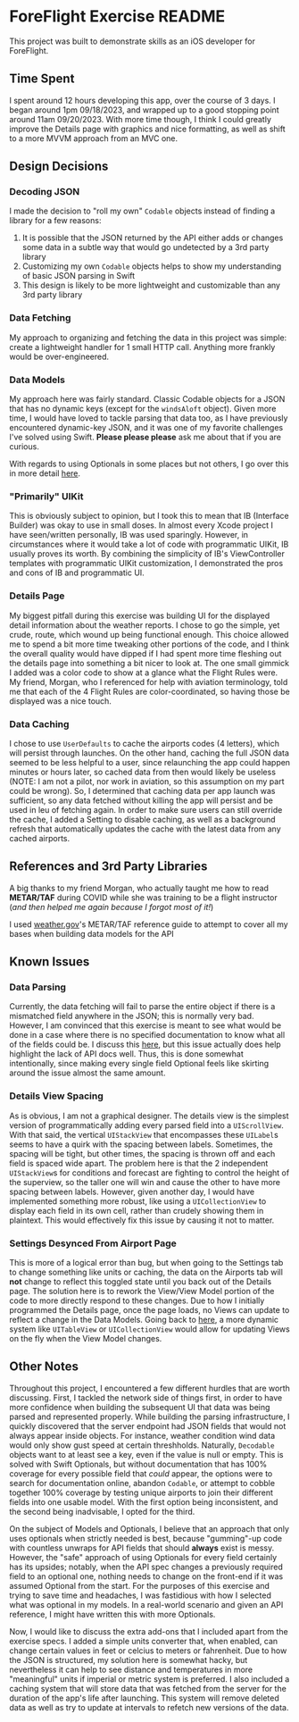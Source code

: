 # ForeFlight Exercise README
This project was built to demonstrate skills as an iOS developer for ForeFlight.

## Time Spent
I spent around 12 hours developing this app, over the course of 3 days. I began around 1pm 09/18/2023, and wrapped up to a good stopping point around 11am 09/20/2023. With more time though, I think I could greatly improve the Details page with graphics and nice formatting, as well as shift to a more MVVM approach from an MVC one.

## Design Decisions
### Decoding JSON
I made the decision to "roll my own" `Codable` objects instead of finding a library for a few reasons:
1. It is possible that the JSON returned by the API either adds or changes some data in a subtle way that would go undetected by a 3rd party library
1. Customizing my own `Codable` objects helps to show my understanding of basic JSON parsing in Swift
1. This design is likely to be more lightweight and customizable than any 3rd party library

### Data Fetching
My approach to organizing and fetching the data in this project was simple: create a lightweight handler for 1 small HTTP call. Anything more frankly would be over-engineered.

### Data Models
My approach here was fairly standard. Classic Codable objects for a JSON that has no dynamic keys (except for the `windsAloft` object). Given more time, I would have loved to tackle parsing that data too, as I have previously encountered dynamic-key JSON, and it was one of my favorite challenges I've solved using Swift. **Please please please** ask me about that if you are curious.

With regards to using Optionals in some places but not others, I go over this in more detail [here](#other-notes).

### "Primarily" UIKit
This is obviously subject to opinion, but I took this to mean that IB (Interface Builder) was okay to use in small doses. In almost every Xcode project I have seen/written personally, IB was used sparingly. However, in circumstances where it would take a lot of code with programmatic UIKit, IB usually proves its worth. By combining the simplicity of IB's ViewController templates with programmatic UIKit customization, I demonstrated the pros and cons of IB and programmatic UI.

### Details Page
My biggest pitfall during this exercise was building UI for the displayed detail information about the weather reports. I chose to go the simple, yet crude, route, which wound up being functional enough. This choice allowed me to spend a bit more time tweaking other portions of the code, and I think the overall quality would have dipped if I had spent more time fleshing out the details page into something a bit nicer to look at. The one small gimmick I added was a color code to show at a glance what the Flight Rules were. My friend, Morgan, who I referenced for help with aviation terminology, told me that each of the 4 Flight Rules are color-coordinated, so having those be displayed was a nice touch.

### Data Caching
I chose to use `UserDefaults` to cache the airports codes (4 letters), which will persist through launches. On the other hand, caching the full JSON data seemed to be less helpful to a user, since relaunching the app could happen minutes or hours later, so cached data from then would likely be useless (NOTE: I am not a pilot, nor work in aviation, so this assumption on my part could be wrong). So, I determined that caching data per app launch was sufficient, so any data fetched without killing the app will persist and be used in leu of fetching again. In order to make sure users can still override the cache, I added a Setting to disable caching, as well as a background refresh that automatically updates the cache with the latest data from any cached airports.

## References and 3rd Party Libraries
A big thanks to my friend Morgan, who actually taught me how to read **METAR/TAF** during COVID while she was training to be a flight instructor (*and then helped me again because I forgot most of it!*)

I used [weather.gov](https://www.weather.gov/media/wrh/mesowest/metar_decode_key.pdf)'s METAR/TAF reference guide to attempt to cover all my bases when building data models for the API

## Known Issues
### Data Parsing
Currently, the data fetching will fail to parse the entire object if there is a mismatched field anywhere in the JSON; this is normally very bad. However, I am convinced that this exercise is meant to see what would be done in a case where there is no specified documentation to know what all of the fields could be. I discuss this [here](#other-notes), but this issue actually does help highlight the lack of API docs well. Thus, this is done somewhat intentionally, since making every single field Optional feels like skirting around the issue almost the same amount.

### Details View Spacing
As is obvious, I am not a graphical designer. The details view is the simplest version of programmatically adding every parsed field into a `UIScrollView`. With that said, the vertical `UIStackView` that encompasses these `UILabel`s seems to have a quirk with the spacing between labels. Sometimes, the spacing will be tight, but other times, the spacing is thrown off and each field is spaced wide apart. The problem here is that the 2 independent `UIStackView`s for conditions and forecast are fighting to control the height of the superview, so the taller one will win and cause the other to have more spacing between labels. However, given another day, I would have implemented something more robust, like using a `UICollectionView` to display each field in its own cell, rather than crudely showing them in plaintext. This would effectively fix this issue by causing it not to matter.

### Settings Desynced From Airport Page
This is more of a logical error than bug, but when going to the Settings tab to change something like units or caching, the data on the Airports tab will **not** change to reflect this toggled state until you back out of the Details page. The solution here is to rework the View/View Model portion of the code to more directly respond to these changes. Due to how I initially programmed the Details page, once the page loads, no Views can update to reflect a change in the Data Models. Going back to [here](#details-view-spacing), a more dynamic system like `UITableView` or `UICollectionView` would allow for updating Views on the fly when the View Model changes.

## Other Notes
Throughout this project, I encountered a few different hurdles that are worth discussing. First, I tackled the network side of things first, in order to have more confidence when building the subsequent UI that data was being parsed and represented properly. While building the parsing infrastructure, I quickly discovered that the server endpoint had JSON fields that would not always appear inside objects. For instance, weather condition wind data would only show gust speed at certain threshholds. Naturally, `Decodable` objects want to at least see a key, even if the value is null or empty. This is solved with Swift Optionals, but without documentation that has 100% coverage for every possible field that *could* appear, the options were to search for documentation online, abandon `Codable`, or attempt to cobble together 100% coverage by testing unique airports to join their different fields into one usable model. With the first option being inconsistent, and the second being inadvisable, I opted for the third. 

On the subject of Models and Optionals, I believe that an approach that only uses optionals when strictly needed is best, because "gumming"-up code with countless unwraps for API fields that should **always** exist is messy. However, the "safe" approach of using Optionals for every field certainly has its upsides; notably, when the API spec changes a previously required field to an optional one, nothing needs to change on the front-end if it was assumed Optional from the start. For the purposes of this exercise and trying to save time and headaches, I was fastidious with how I selected what was optional in my models. In a real-world scenario and given an API reference, I might have written this with more Optionals.

Now, I would like to discuss the extra add-ons that I included apart from the exercise specs. I added a simple units converter that, when enabled, can change certain values in feet or celcius to meters or fahrenheit. Due to how the JSON is structured, my solution here is somewhat hacky, but nevertheless it can help to see distance and temperatures in more "meaningful" units if imperial or metric system is preferred. I also included a caching system that will store data that was fetched from the server for the duration of the app's life after launching. This system will remove deleted data as well as try to update at intervals to refetch new versions of the data.
